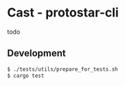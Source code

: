 # Cast - protostar-cli

todo

## Development

```bash
$ ./tests/utils/prepare_for_tests.sh
$ cargo test
```
